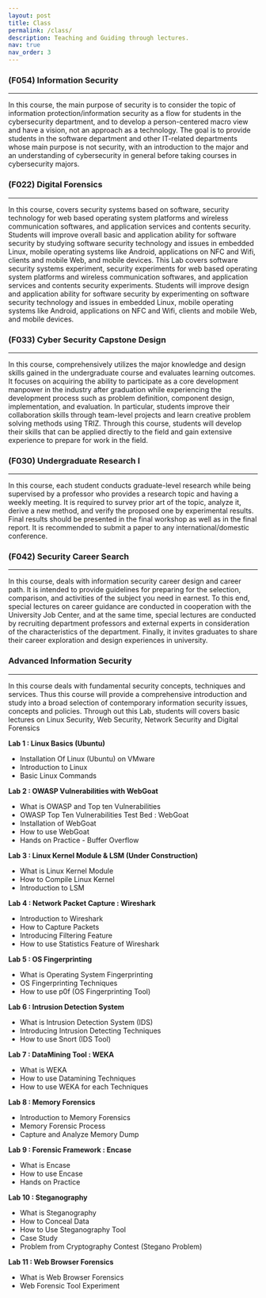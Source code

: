 ```yaml
---
layout: post
title: Class
permalink: /class/
description: Teaching and Guiding through lectures.
nav: true
nav_order: 3
---
```

### (F054) Information Security
<hr>
In this course, the main purpose of security is to consider the topic of information protection/information security as a flow for students in the cybersecurity department, and to develop a person-centered macro view and have a vision, not an approach as a technology. The goal is to provide students in the software department and other IT-related departments whose main purpose is not security, with an introduction to the major and an understanding of cybersecurity in general before taking courses in cybersecurity majors.

<br>

### (F022) Digital Forensics
<hr>
In this course, covers security systems based on software, security technology for web based operating system platforms and wireless communication softwares, and application services and contents security. Students will improve overall basic and application ability for software security by studying software security technology and issues in embedded Linux, mobile operating systems like Android, applications on NFC and Wifi, clients and mobile Web, and mobile devices.
This Lab covers software security systems experiment, security experiments for web based operating system platforms and wireless communication softwares, and application services and contents security experiments. Students will improve design and application ability for software security by experimenting on software security technology and issues in embedded Linux, mobile operating systems like Android, applications on NFC and Wifi, clients and mobile Web, and mobile devices.

<br>

### (F033) Cyber Security Capstone Design
<hr>
In this course, comprehensively utilizes the major knowledge and design skills gained in the undergraduate course and evaluates learning outcomes. It focuses on acquiring the ability to participate as a core development manpower in the industry after graduation while experiencing the development process such as problem definition, component design, implementation, and evaluation. In particular, students improve their collaboration skills through team-level projects and learn creative problem solving methods using TRIZ. Through this course, students will develop their skills that can be applied directly to the field and gain extensive experience to prepare for work in the field.

<br>

### (F030) Undergraduate Research I
<hr>
In this course, each student conducts graduate-level research while being supervised by a professor who provides a research topic and having a weekly meeting. It is required to survey prior art of the topic, analyze it, derive a new method, and verify the proposed one by experimental results. Final results should be presented in the final workshop as well as in the final report. It is recommended to submit a paper to any international/domestic conference.

<br>

### (F042) Security Career Search
<hr>
In this course, deals with information security career design and career path. It is intended to provide guidelines for preparing for the selection, comparison, and activities of the subject you need in earnest. To this end, special lectures on career guidance are conducted in cooperation with the University Job Center, and at the same time, special lectures are conducted by recruiting department professors and external experts in consideration of the characteristics of the department. Finally, it invites graduates to share their career exploration and design experiences in university.

<br>

### Advanced Information Security
<hr>
In this course deals with fundamental security concepts, techniques and services. Thus this course will provide a comprehensive introduction and study into a broad selection of contemporary information security issues, concepts and policies. Through out this Lab, students will covers basic lectures on Linux Security, Web Security, Network Security and Digital Forensics

**Lab 1 : Linux Basics (Ubuntu)**
- Installation Of Linux (Ubuntu) on VMware
- Introduction to Linux
- Basic Linux Commands

**Lab 2 : OWASP Vulnerabilities with WebGoat**
- What is OWASP and Top ten Vulnerabilities
- OWASP Top Ten Vulnerabilities Test Bed : WebGoat
- Installation of WebGoat
- How to use WebGoat
- Hands on Practice - Buffer Overflow

**Lab 3 : Linux Kernel Module & LSM (Under Construction)**
- What is Linux Kernel Module
- How to Compile Linux Kernel
- Introduction to LSM

**Lab 4 : Network Packet Capture : Wireshark**
- Introduction to Wireshark
- How to Capture Packets
- Introducing Filtering Feature
- How to use Statistics Feature of Wireshark

**Lab 5 : OS Fingerprinting**
- What is Operating System Fingerprinting
- OS Fingerprinting Techniques
- How to use p0f (OS Fingerprinting Tool)

**Lab 6 : Intrusion Detection System**
- What is Intrusion Detection System (IDS)
- Introducing Intrusion Detecting Techniques
- How to use Snort (IDS Tool)

**Lab 7 : DataMining Tool : WEKA**
- What is WEKA
- How to use Datamining Techniques
- How to use WEKA for each Techniques

**Lab 8 : Memory Forensics**
- Introduction to Memory Forensics
- Memory Forensic Process
- Capture and Analyze Memory Dump

**Lab 9 : Forensic Framework : Encase**
- What is Encase
- How to use Encase
- Hands on Practice

**Lab 10 : Steganography**
- What is Steganography
- How to Conceal Data
- How to Use Steganography Tool
- Case Study
- Problem from Cryptography Contest (Stegano Problem)

**Lab 11 : Web Browser Forensics**
- What is Web Browser Forensics
- Web Forensic Tool Experiment

